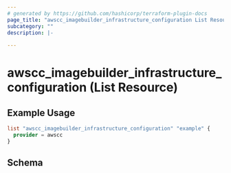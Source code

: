 ```yaml
---
# generated by https://github.com/hashicorp/terraform-plugin-docs
page_title: "awscc_imagebuilder_infrastructure_configuration List Resource - terraform-provider-awscc"
subcategory: ""
description: |-
  
---
```


# awscc_imagebuilder_infrastructure_configuration (List Resource)



## Example Usage

```terraform
list "awscc_imagebuilder_infrastructure_configuration" "example" {
  provider = awscc
}
```

<!-- schema generated by tfplugindocs -->
## Schema
